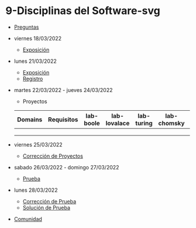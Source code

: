 # 9-Disciplinas del Software-svg

- [Preguntas](https://escuela.it/cursos/curso-recurrencia-desarrollo-software/clase/patron)
- viernes 18/03/2022
  - [Exposición](https://escuela.it/cursos/curso-recurrencia-desarrollo-software/clase/patron)
- lunes 21/03/2022
  - [Exposición](https://escuela.it/cursos/curso-recurrencia-desarrollo-software/clase/patron)
  - [Registro](https://forms.gle/pA2QvsW32P4KtTD77)
- martes 22/03/2022 - jueves 24/03/2022
  - Proyectos
  
  |Domains|Requisitos|lab-boole|lab-lovalace|lab-turing|lab-chomsky|lab-bernersLee|
  |-------|----------|---------|------------|----------|-----------|--------------|
  |       |          |         |            |          |           |              |
  |       |          |         |            |          |           |              |
  |       |          |         |            |          |           |              |
- viernes 25/03/2022
  - [Corrección de Proyectos](https://escuela.it/cursos/curso-recurrencia-desarrollo-software/clase/patron)
- sabado 26/03/2022 - domingo 27/03/2022
  - [Prueba](https://forms.gle/hB9UJoN2PYiexctH8)
- lunes 28/03/2022
  - [Corrección de Prueba](https://escuela.it/cursos/curso-recurrencia-desarrollo-software/clase/patron)
  - [Solución de Prueba](https://docs.google.com/spreadsheets/d/1Uwtqa5VdD5wK2X7eLgkS6_th16aPnsW8pa5Ft2TyLPo/edit#gid=0)
- [Comunidad](https://escuela.it/)